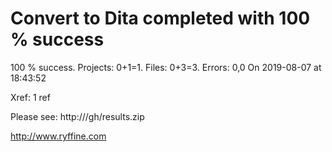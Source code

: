 # Convert to Dita  completed with 100 % success

100 % success. Projects: 0+1=1.  Files: 0+3=3. Errors: 0,0  On 2019-08-07 at 18:43:52

Xref: 1 ref

Please see: http:///gh/results.zip

http://www.ryffine.com
